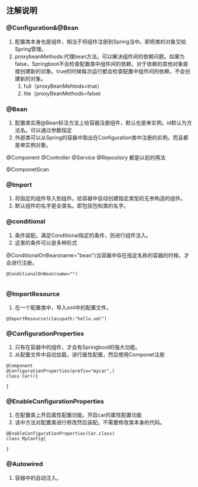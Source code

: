 ## 注解说明


### @Configuration&@Bean
1. 配置类本身也是组件，相当于将组件注册到Spring当中。即把类的对象交给Spring管理。
2. proxybeanMethods:代理bean方法。可以解决组件间的依赖问题。如果为false，Springboot不会检查配置类中组件间的依赖，对于依赖的其他对象直接创建新的对象。true的时候每次运行都会检查配置中组件间的依赖，不会创建新的对象。
   1. full（proxyBeanMehtods=true）
   2. lite（proxyBeanMethods=false)
### @Bean
1. 配置类实用@Bean标注方法上给容器注册组件，默认也是单实例。id默认为方法名。可以通过参数指定
2. 外部类可以从Spring的容器中取出在Configuration类中注册的实例。而且都是单实例对象。

@Component @Controller @Service @Repository 都是以前的用法

@ComponetScan


### @Import

1. 将指定的组件导入到组件。给容器中自动创建指定类型的无参构造的组件。
2. 默认组件的名字是全类名。即包括包和类的名字。


### @conditional
1. 条件装配。满足Conditional指定的条件，则进行组件注入。
2. 这里的条件可以是多种形式

@ConditionalOnBean(name="bean")当容器中存在指定名称的容器的时候，才会进行注册。

```
@ConditionalOnBean(name="")


```

### @ImportResource

1. 在一个配置类中，导入xml中的配置文件。

```
@ImportResource(classpath:"hello.xml")
```

### @ConfigurationProperties
1. 只有在容器中的组件，才会有Springboot的强大功能。
2. 从配置文件中自动加载，进行属性配置，然后使用Componet注册
```
@Component
@ConfigurationProperties(prefix="mycar",)
class Car(){

}
```

### @EnableConfigurationProperties

1. 在配置类上开启属性配置功能。开启car的属性配置功能
2. 该中方法对配置类进行修改然后装配。不需要修改类本身的代码。
```
@EnableConfigurationProperties(Car.class)
class MyConfig{

}
```
### @Autowired

1. 容器中的自动注入。
 